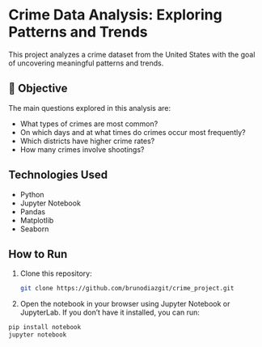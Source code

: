 # Crime Data Analysis: Exploring Patterns and Trends

This project analyzes a crime dataset from the United States with the goal of uncovering meaningful patterns and trends.

## 📌 Objective

The main questions explored in this analysis are:

- What types of crimes are most common?
- On which days and at what times do crimes occur most frequently?
- Which districts have higher crime rates?
- How many crimes involve shootings?

## Technologies Used

- Python
- Jupyter Notebook
- Pandas
- Matplotlib
- Seaborn

## How to Run

1. Clone this repository:
   ```bash
   git clone https://github.com/brunodiazgit/crime_project.git
   
2. Open the notebook in your browser using Jupyter Notebook or JupyterLab.
If you don’t have it installed, you can run:

  ```bash
pip install notebook
jupyter notebook
